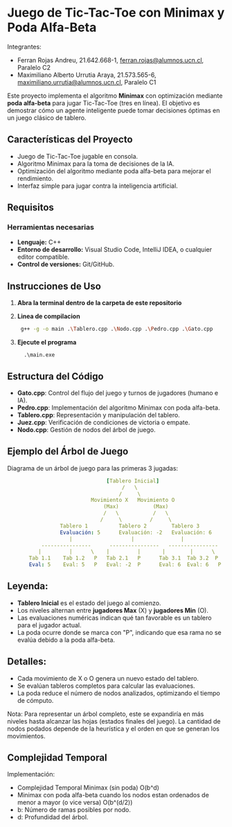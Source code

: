 # Juego de Tic-Tac-Toe con Minimax y Poda Alfa-Beta
Integrantes: 
* Ferran Rojas Andreu, 21.642.668-1, ferran.rojas@alumnos.ucn.cl, Paralelo C2
* Maximiliano Alberto Urrutia Araya, 21.573.565-6, maximiliano.urrutia@alumnos.ucn.cl, Paralelo C1

Este proyecto implementa el algoritmo **Minimax** con optimización mediante **poda alfa-beta** para jugar Tic-Tac-Toe (tres en línea). El objetivo es demostrar cómo un agente inteligente puede tomar decisiones óptimas en un juego clásico de tablero.

## Características del Proyecto

- Juego de Tic-Tac-Toe jugable en consola.
- Algoritmo Minimax para la toma de decisiones de la IA.
- Optimización del algoritmo mediante poda alfa-beta para mejorar el rendimiento.
- Interfaz simple para jugar contra la inteligencia artificial.

## Requisitos

### Herramientas necesarias
- **Lenguaje:** C++
- **Entorno de desarrollo:** Visual Studio Code, IntelliJ IDEA, o cualquier editor compatible.
- **Control de versiones:** Git/GitHub.

## Instrucciones de Uso
1. **Abra la terminal dentro de la carpeta de este repositorio**

2. **Linea de compilacion**
   ```bash
    g++ -g -o main .\Tablero.cpp .\Nodo.cpp .\Pedro.cpp .\Gato.cpp
   ```
3. **Ejecute el programa**
    ```
      .\main.exe
    ```
## Estructura del Código
- **Gato.cpp**: Control del flujo del juego y turnos de jugadores (humano e IA).
- **Pedro.cpp**: Implementación del algoritmo Minimax con poda alfa-beta.
- **Tablero.cpp**: Representación y manipulación del tablero.
- **Juez.cpp**: Verificación de condiciones de victoria o empate.
- **Nodo.cpp**: Gestión de nodos del árbol de juego.
## Ejemplo del Árbol de Juego
Diagrama de un árbol de juego para las primeras 3 jugadas:
```yaml
                                [Tablero Inicial]
                                     /   \
                                    /     \
                           Movimiento X   Movimiento O
                               (Max)           (Max)
                               /   \           /   \
                              /     \         /     \
                 Tablero 1          Tablero 2        Tablero 3
                 Evaluación: 5      Evaluación: -2   Evaluación: 6
                    |                   |               |
           ----------------      ----------------   ----------------
          |         |      \    |         |       |        |      \
       Tab 1.1    Tab 1.2   P   Tab 2.1   P      Tab 3.1  Tab 3.2  P
       Eval: 5    Eval: 5   P   Eval: -2  P      Eval: 6  Eval: 6   P
```
## Leyenda:
- **Tablero Inicial** es el estado del juego al comienzo.
- Los niveles alternan entre **jugadores Max** (X) y **jugadores Min** (O).
- Las evaluaciones numéricas indican qué tan favorable es un tablero para el jugador actual.
- La poda ocurre donde se marca con "P", indicando que esa rama no se evalúa debido a la poda alfa-beta.

## Detalles:
- Cada movimiento de X o O genera un nuevo estado del tablero.
- Se evalúan tableros completos para calcular las evaluaciones.
- La poda reduce el número de nodos analizados, optimizando el tiempo de cómputo.

Nota: Para representar un árbol completo, este se expandiría en más niveles hasta alcanzar las hojas (estados finales del juego). La cantidad de nodos podados depende de la heurística y el orden en que se generan los movimientos.

## Complejidad Temporal
Implementación:
- Complejidad Temporal Minimax (sin poda)	O(b^d)
- Minimax con poda alfa-beta cuando los nodos estan ordenados de menor a mayor (o vice versa) O(b^(d/2))
- b: Número de ramas posibles por nodo.
- d: Profundidad del árbol.
